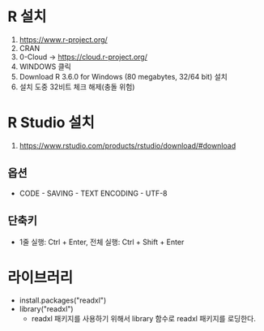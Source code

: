 # R 설치

1. https://www.r-project.org/
2. CRAN
3. 0-Cloud -> https://cloud.r-project.org/
4. WINDOWS 클릭
5. Download R 3.6.0 for Windows (80 megabytes, 32/64 bit) 설치
6. 설치 도중 32비트 체크 해제(충돌 위험)


# R Studio 설치
1. https://www.rstudio.com/products/rstudio/download/#download 

## 옵션
- CODE - SAVING - TEXT ENCODING - UTF-8

## 단축키
* 1줄 실행: Ctrl + Enter,  전체 실행: Ctrl + Shift + Enter


# 라이브러리
* install.packages("readxl")
* library("readxl")
  * readxl 패키지를 사용하기 위해서 library 함수로 readxl 패키지를 로딩한다.
